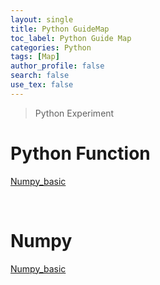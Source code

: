 ```yaml
---
layout: single
title: Python GuideMap
toc_label: Python Guide Map
categories: Python
tags: [Map]
author_profile: false
search: false
use_tex: false
---
```


> Python Experiment 

# Python Function

[Numpy_basic]([Introduction]({{site.url}}/Python/Python_FN_map/))

<br>

# Numpy
[Numpy_basic]([Introduction]({{site.url}}/Python/Numpy_Basic/))

 
